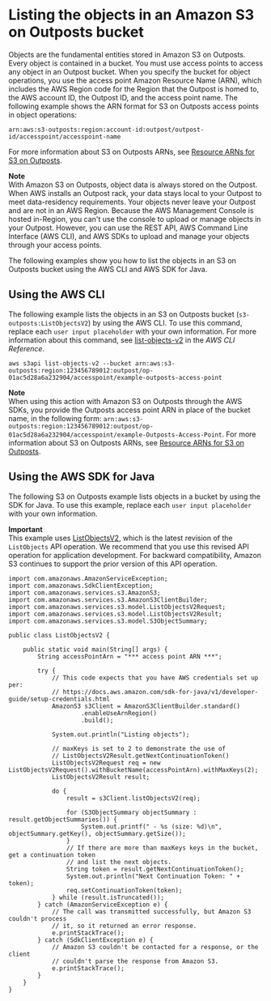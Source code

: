 # Listing the objects in an Amazon S3 on Outposts bucket<a name="S3OutpostsListObjects"></a>

Objects are the fundamental entities stored in Amazon S3 on Outposts\. Every object is contained in a bucket\. You must use access points to access any object in an Outpost bucket\. When you specify the bucket for object operations, you use the access point Amazon Resource Name \(ARN\), which includes the AWS Region code for the Region that the Outpost is homed to, the AWS account ID, the Outpost ID, and the access point name\. The following example shows the ARN format for S3 on Outposts access points in object operations:

```
arn:aws:s3-outposts:region:account-id:outpost/outpost-id/accesspoint/accesspoint-name
```

For more information about S3 on Outposts ARNs, see [Resource ARNs for S3 on Outposts](S3OutpostsIAM.md#S3OutpostsARN)\.

**Note**  
With Amazon S3 on Outposts, object data is always stored on the Outpost\. When AWS installs an Outpost rack, your data stays local to your Outpost to meet data\-residency requirements\. Your objects never leave your Outpost and are not in an AWS Region\. Because the AWS Management Console is hosted in\-Region, you can't use the console to upload or manage objects in your Outpost\. However, you can use the REST API, AWS Command Line Interface \(AWS CLI\), and AWS SDKs to upload and manage your objects through your access points\.

The following examples show you how to list the objects in an S3 on Outposts bucket using the AWS CLI and AWS SDK for Java\.

## Using the AWS CLI<a name="S3OutpostsListObjectsCLI"></a>

The following example lists the objects in an S3 on Outposts bucket \(`s3-outposts:ListObjectsV2`\) by using the AWS CLI\. To use this command, replace each `user input placeholder` with your own information\. For more information about this command, see [list\-objects\-v2](https://awscli.amazonaws.com/v2/documentation/api/latest/reference/s3api/list-objects-v2.html) in the *AWS CLI Reference*\.

```
aws s3api list-objects-v2 --bucket arn:aws:s3-outposts:region:123456789012:outpost/op-01ac5d28a6a232904/accesspoint/example-outposts-access-point
```

**Note**  
When using this action with Amazon S3 on Outposts through the AWS SDKs, you provide the Outposts access point ARN in place of the bucket name, in the following form: `arn:aws:s3-outposts:region:123456789012:outpost/op-01ac5d28a6a232904/accesspoint/example-Outposts-Access-Point`\. For more information about S3 on Outposts ARNs, see [Resource ARNs for S3 on Outposts](S3OutpostsIAM.md#S3OutpostsARN)\.

## Using the AWS SDK for Java<a name="S3OutpostsListObjectsJava"></a>

The following S3 on Outposts example lists objects in a bucket by using the SDK for Java\. To use this example, replace each `user input placeholder` with your own information\. 

**Important**  
This example uses [ListObjectsV2](https://docs.aws.amazon.com/AmazonS3/latest/API/API_ListObjectsV2.html), which is the latest revision of the `ListObjects` API operation\. We recommend that you use this revised API operation for application development\. For backward compatibility, Amazon S3 continues to support the prior version of this API operation\. 

```
import com.amazonaws.AmazonServiceException;
import com.amazonaws.SdkClientException;
import com.amazonaws.services.s3.AmazonS3;
import com.amazonaws.services.s3.AmazonS3ClientBuilder;
import com.amazonaws.services.s3.model.ListObjectsV2Request;
import com.amazonaws.services.s3.model.ListObjectsV2Result;
import com.amazonaws.services.s3.model.S3ObjectSummary;

public class ListObjectsV2 {

    public static void main(String[] args) {
        String accessPointArn = "*** access point ARN ***";

        try {
            // This code expects that you have AWS credentials set up per:
            // https://docs.aws.amazon.com/sdk-for-java/v1/developer-guide/setup-credentials.html
            AmazonS3 s3Client = AmazonS3ClientBuilder.standard()
                    .enableUseArnRegion()
                    .build();

            System.out.println("Listing objects");

            // maxKeys is set to 2 to demonstrate the use of
            // ListObjectsV2Result.getNextContinuationToken()
            ListObjectsV2Request req = new ListObjectsV2Request().withBucketName(accessPointArn).withMaxKeys(2);
            ListObjectsV2Result result;

            do {
                result = s3Client.listObjectsV2(req);

                for (S3ObjectSummary objectSummary : result.getObjectSummaries()) {
                    System.out.printf(" - %s (size: %d)\n", objectSummary.getKey(), objectSummary.getSize());
                }
                // If there are more than maxKeys keys in the bucket, get a continuation token
                // and list the next objects.
                String token = result.getNextContinuationToken();
                System.out.println("Next Continuation Token: " + token);
                req.setContinuationToken(token);
            } while (result.isTruncated());
        } catch (AmazonServiceException e) {
            // The call was transmitted successfully, but Amazon S3 couldn't process
            // it, so it returned an error response.
            e.printStackTrace();
        } catch (SdkClientException e) {
            // Amazon S3 couldn't be contacted for a response, or the client
            // couldn't parse the response from Amazon S3.
            e.printStackTrace();
        }
    }
}
```